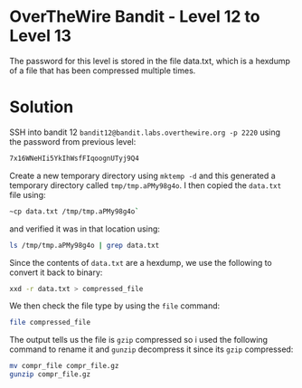 # OverTheWire Bandit - Level 12 to Level 13
The password for this level is stored in the file data.txt, which is a hexdump of a file that has been compressed multiple times.
# Solution
SSH into bandit 12 `bandit12@bandit.labs.overthewire.org -p 2220` using the password from previous level:
```bash
7x16WNeHIi5YkIhWsfFIqoognUTyj9Q4
```
Create a new temporary directory using `mktemp -d` and this generated a temporary directory called `tmp/tmp.aPMy98g4o`. I then copied the `data.txt` file using:

```bash
~cp data.txt /tmp/tmp.aPMy98g4o`
````
and verified it was in that location using:
```bash
ls /tmp/tmp.aPMy98g4o | grep data.txt
````
Since the contents of `data.txt` are a hexdump, we use the following to convert it back to binary:
```bash
xxd -r data.txt > compressed_file
````
We then check the file type by using the `file` command:

```bash
file compressed_file
````
The output tells us the file is `gzip` compressed so i used the following command to rename it and `gunzip` decompress it since its `gzip` compressed:
```bash
mv compr_file compr_file.gz
gunzip compr_file.gz
````
